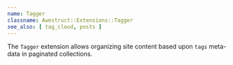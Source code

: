 ```yaml
---
name: Tagger
classname: Awestruct::Extensions::Tagger
see_also: [ tag_cloud, posts ]
---
```


The `Tagger` extension allows organizing site content based upon
`tags` meta-data in paginated collections.

